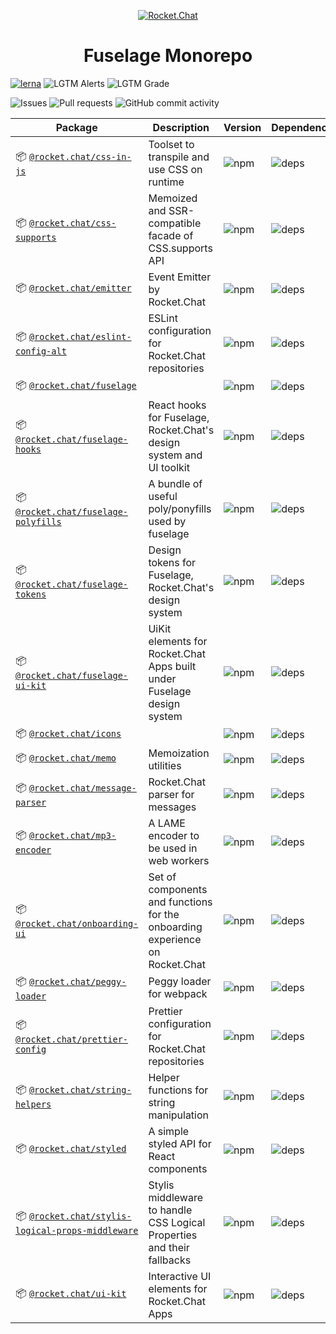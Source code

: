 <p align="center">
  <a href="https://rocket.chat" title="Rocket.Chat">
    <img src="https://github.com/RocketChat/Rocket.Chat.Artwork/raw/master/Logos/2020/png/logo-horizontal-red.png" alt="Rocket.Chat" />
  </a>
</p>

<h1 align="center">Fuselage Monorepo</h1>

[![lerna](https://img.shields.io/badge/maintained%20with-lerna-cc00ff.svg?style=flat-square)](https://lerna.js.org/)
![LGTM Alerts](https://img.shields.io/lgtm/alerts/github/RocketChat/Rocket.Chat.Fuselage?style=flat-square)
![LGTM Grade](https://img.shields.io/lgtm/grade/javascript/github/RocketChat/Rocket.Chat.Fuselage?style=flat-square)

![Issues](https://img.shields.io/github/issues/RocketChat/Rocket.Chat.Fuselage?style=flat-square)
![Pull requests](https://img.shields.io/github/issues-pr/RocketChat/Rocket.Chat.Fuselage?style=flat-square)
![GitHub commit activity](https://img.shields.io/github/commit-activity/m/RocketChat/Rocket.Chat.Fuselage?style=flat-square)

| Package                                                                                                     | Description                                                                  | Version                                                                                             | Dependencies                                                                                                                            |
| ----------------------------------------------------------------------------------------------------------- | ---------------------------------------------------------------------------- | --------------------------------------------------------------------------------------------------- | --------------------------------------------------------------------------------------------------------------------------------------- |
| 📦 [`@rocket.chat/css-in-js`](/packages/@rocket.chat/css-in-js)                                             | Toolset to transpile and use CSS on runtime                                  | ![npm](https://img.shields.io/npm/v/@rocket.chat/css-in-js?style=flat-square)                       | ![deps](https://img.shields.io/david/RocketChat/Rocket.Chat.Fuselage?path=packages%2Fcss-in-js&style=flat-square)                       |
| 📦 [`@rocket.chat/css-supports`](/packages/@rocket.chat/css-supports)                                       | Memoized and SSR-compatible facade of CSS.supports API                       | ![npm](https://img.shields.io/npm/v/@rocket.chat/css-supports?style=flat-square)                    | ![deps](https://img.shields.io/david/RocketChat/Rocket.Chat.Fuselage?path=packages%2Fcss-supports&style=flat-square)                    |
| 📦 [`@rocket.chat/emitter`](/packages/@rocket.chat/emitter)                                                 | Event Emitter by Rocket.Chat                                                 | ![npm](https://img.shields.io/npm/v/@rocket.chat/emitter?style=flat-square)                         | ![deps](https://img.shields.io/david/RocketChat/Rocket.Chat.Fuselage?path=packages%2Femitter&style=flat-square)                         |
| 📦 [`@rocket.chat/eslint-config-alt`](/packages/@rocket.chat/eslint-config-alt)                             | ESLint configuration for Rocket.Chat repositories                            | ![npm](https://img.shields.io/npm/v/@rocket.chat/eslint-config-alt?style=flat-square)               | ![deps](https://img.shields.io/david/RocketChat/Rocket.Chat.Fuselage?path=packages%2Feslint-config-alt&style=flat-square)               |
| 📦 [`@rocket.chat/fuselage`](/packages/@rocket.chat/fuselage)                                               |                                                                              | ![npm](https://img.shields.io/npm/v/@rocket.chat/fuselage?style=flat-square)                        | ![deps](https://img.shields.io/david/RocketChat/Rocket.Chat.Fuselage?path=packages%2Ffuselage&style=flat-square)                        |
| 📦 [`@rocket.chat/fuselage-hooks`](/packages/@rocket.chat/fuselage-hooks)                                   | React hooks for Fuselage, Rocket.Chat's design system and UI toolkit         | ![npm](https://img.shields.io/npm/v/@rocket.chat/fuselage-hooks?style=flat-square)                  | ![deps](https://img.shields.io/david/RocketChat/Rocket.Chat.Fuselage?path=packages%2Ffuselage-hooks&style=flat-square)                  |
| 📦 [`@rocket.chat/fuselage-polyfills`](/packages/@rocket.chat/fuselage-polyfills)                           | A bundle of useful poly/ponyfills used by fuselage                           | ![npm](https://img.shields.io/npm/v/@rocket.chat/fuselage-polyfills?style=flat-square)              | ![deps](https://img.shields.io/david/RocketChat/Rocket.Chat.Fuselage?path=packages%2Ffuselage-polyfills&style=flat-square)              |
| 📦 [`@rocket.chat/fuselage-tokens`](/packages/@rocket.chat/fuselage-tokens)                                 | Design tokens for Fuselage, Rocket.Chat's design system                      | ![npm](https://img.shields.io/npm/v/@rocket.chat/fuselage-tokens?style=flat-square)                 | ![deps](https://img.shields.io/david/RocketChat/Rocket.Chat.Fuselage?path=packages%2Ffuselage-tokens&style=flat-square)                 |
| 📦 [`@rocket.chat/fuselage-ui-kit`](/packages/@rocket.chat/fuselage-ui-kit)                                 | UiKit elements for Rocket.Chat Apps built under Fuselage design system       | ![npm](https://img.shields.io/npm/v/@rocket.chat/fuselage-ui-kit?style=flat-square)                 | ![deps](https://img.shields.io/david/RocketChat/Rocket.Chat.Fuselage?path=packages%2Ffuselage-ui-kit&style=flat-square)                 |
| 📦 [`@rocket.chat/icons`](/packages/@rocket.chat/icons)                                                     |                                                                              | ![npm](https://img.shields.io/npm/v/@rocket.chat/icons?style=flat-square)                           | ![deps](https://img.shields.io/david/RocketChat/Rocket.Chat.Fuselage?path=packages%2Ficons&style=flat-square)                           |
| 📦 [`@rocket.chat/memo`](/packages/@rocket.chat/memo)                                                       | Memoization utilities                                                        | ![npm](https://img.shields.io/npm/v/@rocket.chat/memo?style=flat-square)                            | ![deps](https://img.shields.io/david/RocketChat/Rocket.Chat.Fuselage?path=packages%2Fmemo&style=flat-square)                            |
| 📦 [`@rocket.chat/message-parser`](/packages/@rocket.chat/message-parser)                                   | Rocket.Chat parser for messages                                              | ![npm](https://img.shields.io/npm/v/@rocket.chat/message-parser?style=flat-square)                  | ![deps](https://img.shields.io/david/RocketChat/Rocket.Chat.Fuselage?path=packages%2Fmessage-parser&style=flat-square)                  |
| 📦 [`@rocket.chat/mp3-encoder`](/packages/@rocket.chat/mp3-encoder)                                         | A LAME encoder to be used in web workers                                     | ![npm](https://img.shields.io/npm/v/@rocket.chat/mp3-encoder?style=flat-square)                     | ![deps](https://img.shields.io/david/RocketChat/Rocket.Chat.Fuselage?path=packages%2Fmp3-encoder&style=flat-square)                     |
| 📦 [`@rocket.chat/onboarding-ui`](/packages/@rocket.chat/onboarding-ui)                                     | Set of components and functions for the onboarding experience on Rocket.Chat | ![npm](https://img.shields.io/npm/v/@rocket.chat/onboarding-ui?style=flat-square)                   | ![deps](https://img.shields.io/david/RocketChat/Rocket.Chat.Fuselage?path=packages%2Fonboarding-ui&style=flat-square)                   |
| 📦 [`@rocket.chat/peggy-loader`](/packages/@rocket.chat/peggy-loader)                                       | Peggy loader for webpack                                                     | ![npm](https://img.shields.io/npm/v/@rocket.chat/peggy-loader?style=flat-square)                    | ![deps](https://img.shields.io/david/RocketChat/Rocket.Chat.Fuselage?path=packages%2Fpeggy-loader&style=flat-square)                    |
| 📦 [`@rocket.chat/prettier-config`](/packages/@rocket.chat/prettier-config)                                 | Prettier configuration for Rocket.Chat repositories                          | ![npm](https://img.shields.io/npm/v/@rocket.chat/prettier-config?style=flat-square)                 | ![deps](https://img.shields.io/david/RocketChat/Rocket.Chat.Fuselage?path=packages%2Fprettier-config&style=flat-square)                 |
| 📦 [`@rocket.chat/string-helpers`](/packages/@rocket.chat/string-helpers)                                   | Helper functions for string manipulation                                     | ![npm](https://img.shields.io/npm/v/@rocket.chat/string-helpers?style=flat-square)                  | ![deps](https://img.shields.io/david/RocketChat/Rocket.Chat.Fuselage?path=packages%2Fstring-helpers&style=flat-square)                  |
| 📦 [`@rocket.chat/styled`](/packages/@rocket.chat/styled)                                                   | A simple styled API for React components                                     | ![npm](https://img.shields.io/npm/v/@rocket.chat/styled?style=flat-square)                          | ![deps](https://img.shields.io/david/RocketChat/Rocket.Chat.Fuselage?path=packages%2Fstyled&style=flat-square)                          |
| 📦 [`@rocket.chat/stylis-logical-props-middleware`](/packages/@rocket.chat/stylis-logical-props-middleware) | Stylis middleware to handle CSS Logical Properties and their fallbacks       | ![npm](https://img.shields.io/npm/v/@rocket.chat/stylis-logical-props-middleware?style=flat-square) | ![deps](https://img.shields.io/david/RocketChat/Rocket.Chat.Fuselage?path=packages%2Fstylis-logical-props-middleware&style=flat-square) |
| 📦 [`@rocket.chat/ui-kit`](/packages/@rocket.chat/ui-kit)                                                   | Interactive UI elements for Rocket.Chat Apps                                 | ![npm](https://img.shields.io/npm/v/@rocket.chat/ui-kit?style=flat-square)                          | ![deps](https://img.shields.io/david/RocketChat/Rocket.Chat.Fuselage?path=packages%2Fui-kit&style=flat-square)                          |
